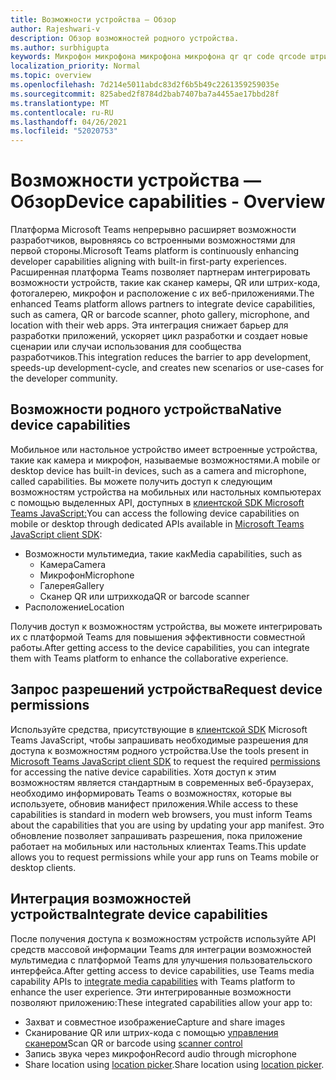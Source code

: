 ```yaml
---
title: Возможности устройства — Обзор
author: Rajeshwari-v
description: Обзор возможностей родного устройства.
ms.author: surbhigupta
keywords: Микрофон микрофона микрофона микрофона qr qr code qrcode штрихкода штрихкода сканера сканера расположения карты изображений камеры возможности родных разрешений устройства
localization_priority: Normal
ms.topic: overview
ms.openlocfilehash: 7d214e5011abdc83d2f6b5b49c2261359259035e
ms.sourcegitcommit: 825abed2f8784d2bab7407ba7a4455ae17bbd28f
ms.translationtype: MT
ms.contentlocale: ru-RU
ms.lasthandoff: 04/26/2021
ms.locfileid: "52020753"
---
```

# <a name="device-capabilities---overview"></a><span data-ttu-id="8ad15-104">Возможности устройства — Обзор</span><span class="sxs-lookup"><span data-stu-id="8ad15-104">Device capabilities - Overview</span></span>

<span data-ttu-id="8ad15-105">Платформа Microsoft Teams непрерывно расширяет возможности разработчиков, выровняясь со встроенными возможностями для первой стороны.</span><span class="sxs-lookup"><span data-stu-id="8ad15-105">Microsoft Teams platform is continuously enhancing developer capabilities aligning with built-in first-party experiences.</span></span> <span data-ttu-id="8ad15-106">Расширенная платформа Teams позволяет партнерам интегрировать возможности устройств, такие как сканер камеры, QR или штрих-кода, фотогалерею, микрофон и расположение с их веб-приложениями.</span><span class="sxs-lookup"><span data-stu-id="8ad15-106">The enhanced Teams platform allows partners to integrate device capabilities, such as camera, QR or barcode scanner, photo gallery, microphone, and location with their web apps.</span></span> <span data-ttu-id="8ad15-107">Эта интеграция снижает барьер для разработки приложений, ускоряет цикл разработки и создает новые сценарии или случаи использования для сообщества разработчиков.</span><span class="sxs-lookup"><span data-stu-id="8ad15-107">This integration reduces the barrier to app development, speeds-up development-cycle, and creates new scenarios or use-cases for the developer community.</span></span>

## <a name="native-device-capabilities"></a><span data-ttu-id="8ad15-108">Возможности родного устройства</span><span class="sxs-lookup"><span data-stu-id="8ad15-108">Native device capabilities</span></span>

<span data-ttu-id="8ad15-109">Мобильное или настольное устройство имеет встроенные устройства, такие как камера и микрофон, называемые возможностями.</span><span class="sxs-lookup"><span data-stu-id="8ad15-109">A mobile or desktop device has built-in devices, such as a camera and microphone, called capabilities.</span></span> <span data-ttu-id="8ad15-110">Вы можете получить доступ к следующим возможностям устройства на мобильных или настольных компьютерах с помощью выделенных API, доступных в [клиентской SDK Microsoft Teams JavaScript:](/javascript/api/overview/msteams-client?view=msteams-client-js-latest&preserve-view=true)</span><span class="sxs-lookup"><span data-stu-id="8ad15-110">You can access the following device capabilities on mobile or desktop through dedicated APIs available in [Microsoft Teams JavaScript client SDK](/javascript/api/overview/msteams-client?view=msteams-client-js-latest&preserve-view=true):</span></span>
* <span data-ttu-id="8ad15-111">Возможности мультимедиа, такие как</span><span class="sxs-lookup"><span data-stu-id="8ad15-111">Media capabilities, such as</span></span>
    * <span data-ttu-id="8ad15-112">Камера</span><span class="sxs-lookup"><span data-stu-id="8ad15-112">Camera</span></span>
    * <span data-ttu-id="8ad15-113">Микрофон</span><span class="sxs-lookup"><span data-stu-id="8ad15-113">Microphone</span></span>
    * <span data-ttu-id="8ad15-114">Галерея</span><span class="sxs-lookup"><span data-stu-id="8ad15-114">Gallery</span></span>
    * <span data-ttu-id="8ad15-115">Сканер QR или штрихкода</span><span class="sxs-lookup"><span data-stu-id="8ad15-115">QR or barcode scanner</span></span>
* <span data-ttu-id="8ad15-116">Расположение</span><span class="sxs-lookup"><span data-stu-id="8ad15-116">Location</span></span>

<span data-ttu-id="8ad15-117">Получив доступ к возможностям устройства, вы можете интегрировать их с платформой Teams для повышения эффективности совместной работы.</span><span class="sxs-lookup"><span data-stu-id="8ad15-117">After getting access to the device capabilities, you can integrate them with Teams platform to enhance the collaborative experience.</span></span> 

## <a name="request-device-permissions"></a><span data-ttu-id="8ad15-118">Запрос разрешений устройства</span><span class="sxs-lookup"><span data-stu-id="8ad15-118">Request device permissions</span></span>

<span data-ttu-id="8ad15-119">Используйте средства, присутствующие в [клиентской SDK](/javascript/api/overview/msteams-client?view=msteams-client-js-latest&preserve-view=true) Microsoft [](native-device-permissions.md) Teams JavaScript, чтобы запрашивать необходимые разрешения для доступа к возможностям родного устройства.</span><span class="sxs-lookup"><span data-stu-id="8ad15-119">Use the tools present in [Microsoft Teams JavaScript client SDK](/javascript/api/overview/msteams-client?view=msteams-client-js-latest&preserve-view=true) to request the required  [permissions](native-device-permissions.md) for accessing the native device capabilities.</span></span> <span data-ttu-id="8ad15-120">Хотя доступ к этим возможностям является стандартным в современных веб-браузерах, необходимо информировать Teams о возможностях, которые вы используете, обновив манифест приложения.</span><span class="sxs-lookup"><span data-stu-id="8ad15-120">While access to these capabilities is standard in modern web browsers, you must inform Teams about the capabilities that you are using by updating your app manifest.</span></span> <span data-ttu-id="8ad15-121">Это обновление позволяет запрашивать разрешения, пока приложение работает на мобильных или настольных клиентах Teams.</span><span class="sxs-lookup"><span data-stu-id="8ad15-121">This update allows you to request permissions while your app runs on Teams mobile or desktop clients.</span></span>
 
 ## <a name="integrate-device-capabilities"></a><span data-ttu-id="8ad15-122">Интеграция возможностей устройства</span><span class="sxs-lookup"><span data-stu-id="8ad15-122">Integrate device capabilities</span></span>

<span data-ttu-id="8ad15-123">После получения доступа к возможностям устройств используйте API [](mobile-camera-image-permissions.md) средств массовой информации Teams для интеграции возможностей мультимедиа с платформой Teams для улучшения пользовательского интерфейса.</span><span class="sxs-lookup"><span data-stu-id="8ad15-123">After getting access to device capabilities, use Teams media capability APIs to [integrate media capabilities](mobile-camera-image-permissions.md) with Teams platform to enhance the user experience.</span></span> <span data-ttu-id="8ad15-124">Эти интегрированные возможности позволяют приложению:</span><span class="sxs-lookup"><span data-stu-id="8ad15-124">These integrated capabilities allow your app to:</span></span>

* <span data-ttu-id="8ad15-125">Захват и совместное изображение</span><span class="sxs-lookup"><span data-stu-id="8ad15-125">Capture and share images</span></span>
* <span data-ttu-id="8ad15-126">Сканирование QR или штрих-кода с помощью [управления сканером](qr-barcode-scanner-capability.md)</span><span class="sxs-lookup"><span data-stu-id="8ad15-126">Scan QR or barcode using [scanner control](qr-barcode-scanner-capability.md)</span></span>
* <span data-ttu-id="8ad15-127">Запись звука через микрофон</span><span class="sxs-lookup"><span data-stu-id="8ad15-127">Record audio through microphone</span></span>
* <span data-ttu-id="8ad15-128">Share location using [location picker](location-capability.md).</span><span class="sxs-lookup"><span data-stu-id="8ad15-128">Share location using [location picker](location-capability.md).</span></span>
